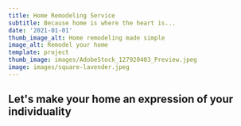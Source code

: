```yaml
---
title: Home Remodeling Service
subtitle: Because home is where the heart is...
date: '2021-01-01'
thumb_image_alt: Home remodeling made simple
image_alt: Remodel your home
template: project
thumb_image: images/AdobeStock_127920403_Preview.jpeg
image: images/square-lavender.jpeg
---
```

## Let's make your home an expression of your individuality
